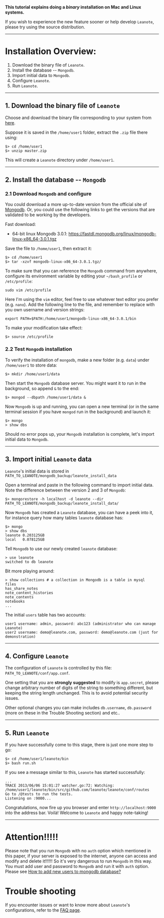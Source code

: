 **This tutorial explains doing a *binary* installation on Mac and Linux systems.**

If you wish to experience the new feature sooner or help develop `Leanote`, please try using the source distribution. 

----------------
# Installation Overview:

1. Download the binary file of `Leanote`.
2. Install the database -- `Mongodb`.
3. Import initial data to `Mongodb`.
4. Configure `Leanote`.
5. Run `Leanote`.

----------------------
## 1. Download the binary file of `Leanote`

Choose and download the binary file corresponding to your system from [here](https://github.com/coocn-cn/leanote/releases/latest).

Suppose it is saved in the `/home/user1` folder, extract the `.zip` file there using:
```
$> cd /home/user1
$> unzip master.zip
```

This will create a `Leanote` directory under `/home/user1`. 

---------------------
## 2. Install the database -- `Mongodb`

### 2.1 Download `Mongodb` and configure

You could download a more up-to-date version from the official site of [Mongodb](http://www.mongodb.org/downloads).
Or, you could use the following links to get the versions that are validated to be working by the developers.

Fast download:
* 64-bit linux Mongodb 3.0.1: https://fastdl.mongodb.org/linux/mongodb-linux-x86_64-3.0.1.tgz

Save the file to `/home/user1`, then extract it:
```
$> cd /home/user1
$> tar -xzvf mongodb-linux-x86_64-3.0.1.tgz/
```

To make sure that you can reference the `Mongodb` command from anywhere, configure its environment variable by
editing your `~/bash_profile` or `/etc/profile`:
```
sudo vim /etc/profile
```

Here I'm using the `vim` editor, feel free to use whatever text editor you prefer (e.g. `nano`). Add the following line to the file, and remember to replace with you own username and version strings:
```
export PATH=$PATH:/home/user1/mongodb-linux-x86_64-3.0.1/bin
```

To make your modification take effect:
```
$> source /etc/profile
```

### 2.2 Test `Mongodb` installation

To verify the installation of `mongodb`, make a new folder (e.g. `data`) under `/home/user1` to store data:
```
$> mkdir /home/user1/data
```

Then start the `Mongodb` database server. You might want it to run in the background, so append `&` to the end: 
```
$> mongod --dbpath /home/user1/data &
```

Now `Mongodb` is up and running, you can open a new terminal (or in the same terminal session if you have `mongod` run in the background) and launch it:
```
$> mongo
> show dbs
```

Should no error pops up, your `Mongodb` installation is complete, let's import initial data to `Mongodb`.

-------------
## 3. Import initial `Leanote` data

`Leanote`'s initial data is stored in `PATH_TO_LEANOTE/mongodb_backup/leanote_install_data`

Open a terminal and paste in the following command to import initial data. Note the difference between the version 2 and 3 of `Mongodb`:

```
$> mongorestore -h localhost -d leanote --dir PATH_TO_LEANOTE/mongodb_backup/leanote_install_data/
```

Now `Mongodb` has created a `Leanote` database, you can have a peek into it, for instance query how many tables `leanote` database has:
```
$> mongo
> show dbs 
leanote	0.203125GB
local	0.078125GB
```

Tell `Mongodb` to use our newly created `leanote` database:
```
> use leanote 
switched to db leanote
```

Bit more playing around:
```
> show collections # a collection in Mongodb is a table in mysql
files
has_share_notes
note_content_histories
note_contents
notebooks
...
```

The initial `users` table has two accounts:
```
user1 username: admin, password: abc123 (administrator who can manage Leanote)
user2 username: demo@leanote.com, password: demo@leanote.com (just for demonstration)
```

-------------
## 4. Configure `Leanote`

The configuration of `Leanote` is controlled by this file: `PATH_TO_LEANOTE/conf/app.conf`.

One setting that you are **strongly suggested** to modify is `app.secret`, please change arbitrary number of digits of the string to something different, but keeping the string length unchanged. This is to avoid potential security issues.

Other optional changes you can make includes `db.username`, `db.password` (more on these in the Trouble Shooting section) and etc..

-------------
## 5.  Run `Leanote`

If you have successfully come to this stage, there is just one more step to go:

```
$> cd /home/user1/leanote/bin
$> bash run.sh
```

If you see a message similar to this, `Leanote` has started successfully:
```
...
TRACE 2013/06/06 15:01:27 watcher.go:72: Watching: /home/user1/leanote/bin/src/github.com/leanote/leanote/conf/routes
Go to /@tests to run the tests.
Listening on :9000...
```

Congratulations, now fire up you browser and enter `http://localhost:9000` into the address bar. Voilà! Welcome to `Leanote` and happy note-taking!


------------

# Attention!!!!!

Please note that you run `Mongodb` with no `auth` option which mentioned in this paper, if your server is exposed to the internet, anyone can access and modify and delete it!!!!!! So it's very dangerous to run `Mongodb` in this way. You must add user and password to `Mongodb` and run it with `auth` option. Please see [How to add new users to mongodb database?](https://github.com/coocn-cn/leanote/blob/master/assets/docs/en/leanote-qa.md#6-how-to-add-new-users-to-mongodb-database)

# Trouble shooting

If you encounter issues or want to know more about `Leanote`'s configurations, refer to the [FAQ page](https://github.com/coocn-cn/leanote/blob/master/assets/docs/en/leanote-qa.md).

